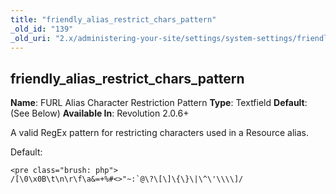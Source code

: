 ```yaml
---
title: "friendly_alias_restrict_chars_pattern"
_old_id: "139"
_old_uri: "2.x/administering-your-site/settings/system-settings/friendly_alias_restrict_chars_pattern"
---
```


## friendly\_alias\_restrict\_chars\_pattern

**Name**: FURL Alias Character Restriction Pattern 
**Type**: Textfield 
**Default**: (See Below) 
**Available In**: Revolution 2.0.6+

A valid RegEx pattern for restricting characters used in a Resource alias.

Default:

```
<pre class="brush: php">
/[\0\x0B\t\n\r\f\a&=+%#<>"~:`@\?\[\]\{\}\|\^\'\\\\]/

```